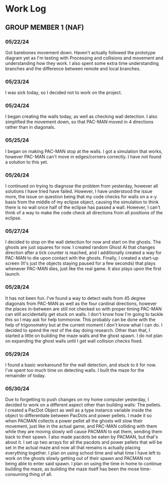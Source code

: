 # Work Log

## GROUP MEMBER 1 (NAF)

### 05/22/24

Got barebones movement down. Haven't actually followed the prototype diagram yet as I'm testing with Processing and collisions and movement and understanding how they work. I also spent some extra time understanding branches and the difference between remote and local branches.

### 05/23/24

I was sick today, so I decided not to work on the project.

### 05/24/24

I began creating the walls today, as well as checking wall detection. I also simplified the movement down, so that PAC-MAN moved in 4 directions rather than in diagonals.

### 05/25/24

I began on making PAC-MAN stop at the walls. I got a simulation that works, however PAC-MAN can't move in edges/corners correctly. I have not found a solution to this yet.

### 05/26/24

I continued on trying to diagnose the problem from yesterday, however all solutions I have tried have failed. However, I have understood the issue more, the issue on question being that my code checks for walls on a x-y basis from the middle of my eclipse object, causing the simulation to think there is no wall once half of the eclipse has passed a wall. However, I can't think of a way to make the code check all directions from all positions of the eclipse.

### 05/27/24

I decided to stop on the wall detection for now and start on the ghosts. The ghosts are just squares for now. I created random Ghost AI that changes direction after a tick counter is reached, and I additionally created a way for PAC-MAN to die upon contact with the ghosts. Finally, I created a start-up screen (It's just the objects staying paused for a few seconds) that plays whenever PAC-MAN dies, just like the real game. It also plays upon the first launch.

### 05/28/24

It has not been fun. I've found a way to detect walls from 45 degree diagonals from PAC-MAN as well as the four cardinal directions, however the places in-between are still not checked so with proper timing PAC-MAN can still accidentally get stuck on walls. I don't know how I'm going to tackle this so I may ask for help tommorow. This probably can be done with the help of trigonometry but at the current moment I don't know what I can do. I decided to spend the rest of the day doing research. Other than that, I started a little on building the maze walls and the ghost spawn. I do not plan on expanding the ghost walls until I get wall collision checks fixed.

### 05/29/24

I found a basic workaround for the wall detection, and stuck to it for now. I've spent too much time on detecting walls. I built the maze for the remainder of today.

### 05/30/24

Due to forgetting to push changes on my home computer yesterday, I decided to work on a different aspect other than building walls: The pellets. I created a PacDot Object as well as a type instance variable inside the object to differentiate between PacDots and power pellets. I made it so when PACMAN collects a power pellet all the ghosts will slow their movement, just like in the actual game, and PAC-MAN colliding with them while they are moving slowly will cause PACMAN to eat them, sending them back to their spawn. I also made pacdots be eaten by PACMAN, but that's about it. I set up two arrays for all the pacdots and power pellets that will be set in the actual maze and now all that remains is actually placing everything together. I plan on using school time and what time I have left to work on the ghosts slowly getting out of their spawn and PACMAN not being able to enter said spawn. I plan on using the time in home to continue building the maze, as building the maze itself has been the mose time-consuming thing of all. 
